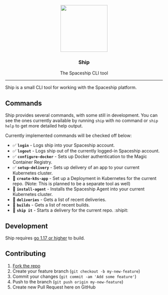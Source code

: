 <p align="center">
  <img src="https://static.onspaceship.com/FullColor.svg" width="150">
</p>

<h3 align="center">
  Ship
</h3>

<p align="center">
  The Spaceship CLI tool
</p>

---

Ship is a small CLI tool for working with the Spaceship platform.

## Commands

Ship provides several commands, with some still in development. You can see the ones currently available by running `ship` with no command or `ship help` to get more detailed help output.

Currently implemented commands will be checked off below:

- ✅ **`login`** - Logs ship into your Spaceship account.
- ✅ **`logout`** - Logs ship out of the currently logged-in Spaceship account.
- ✅ **`configure-docker`** - Sets up Docker authentication to the Magic Container Registry.
- ✅ **`setup-delivery`** - Sets up delivery of an app to your current Kubernetes cluster.
- 🔳 **`create-k8s-app`** - Set up a Deployment in Kubernetes for the current repo. (Note: This is planned to be a separate tool as well)
- 🔳 **`install-agent`** - Installs the Spaceship Agent into your current Kubernetes cluster.
- 🔳 **`deliveries`** - Gets a list of recent deliveries.
- 🔳 **`builds`** - Gets a list of recent builds.
- 🔳 **`ship it`** - Starts a delivery for the current repo. :shipit:

## Development

Ship requires [go 1.17 or higher](https://golang.org/) to build.

## Contributing

1. [Fork the repo](https://github.com/onspaceship/ship/fork)
2. Create your feature branch (`git checkout -b my-new-feature`)
3. Commit your changes (`git commit -am 'Add some feature'`)
4. Push to the branch (`git push origin my-new-feature`)
5. Create new Pull Request here on GitHub

